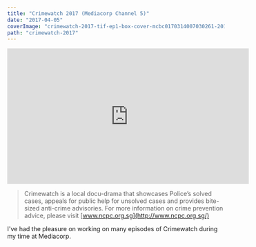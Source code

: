 ```yaml
---
title: "Crimewatch 2017 (Mediacorp Channel 5)"
date: "2017-04-05"
coverImage: "crimewatch-2017-tif-ep1-box-cover-mcbc0170314007030261-20170315105501.jpg"
path: "crimewatch-2017"
---
```


<iframe width="560" height="315" src="https://www.youtube-nocookie.com/embed/Y9ltPDB_zdo" frameborder="0" allow="accelerometer; autoplay; encrypted-media; gyroscope; picture-in-picture" allowfullscreen></iframe>

> Crimewatch is a local docu-drama that showcases Police’s solved cases, appeals for public help for unsolved cases and provides bite-sized anti-crime advisories. For more information on crime prevention advice, please visit [www.ncpc.org.sg](http://www.ncpc.org.sg/)

I've had the pleasure on working on many episodes of Crimewatch during my time at Mediacorp.
